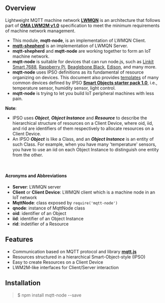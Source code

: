 <a name="Overiew"></a>
## Overview

Lightweight MQTT machine network [**LWMQN**](http://lwmqn.github.io) is an architecture that follows part of [**OMA LWM2M v1.0**](http://technical.openmobilealliance.org/Technical/technical-information/release-program/current-releases/oma-lightweightm2m-v1-0) specification to meet the minimum requirements of machine network management.  

* This module, **mqtt-node**, is an implementation of LWMQN Client.  
* [**mqtt-shepherd**](https://github.com/simenkid/mqtt-shepherd) is an implementation of LWMQN Server.  
* **mqtt-shepherd** and **mqtt-node** are working together to form an IoT machine network.  
* **mqtt-node** is suitable for devices that can run node.js, such as [Linkit Smart 7688](http://home.labs.mediatek.com/hello7688/), [Raspberry Pi](https://www.raspberrypi.org/), [Beaglebone Black](http://beagleboard.org/BLACK), [Edison](http://www.intel.com/content/www/us/en/do-it-yourself/edison.html), and many more.  
* **mqtt-node** uses IPSO definitions as its fundamental of resource organizing on devices. This document also provides [templates](https://github.com/lwmqn/mqtt-node/blob/master/docs/templates.md) of many common devices defined by IPSO [**Smart Objects starter pack 1.0**](http://www.ipso-alliance.org/smart-object-guidelines/), i.e., temperature sensor, humidity sensor, light control.  
* **mqtt-node** is trying to let you build IoT peripheral machines with less pain.  

**Note**:  
* IPSO uses **_Object_**, **_Object Instance_** and **_Resource_** to describe the hierarchical structure of resources on a Client Device, where oid, iid, and rid are identifiers of them respectively to allocate resources on a Client Device.  
* An IPSO **_Object_** is like a Class, and an **_Object Instance_** is an entity of such Class. For example, when you have many 'temperature' sensors, you have to use an iid on each Object Instance to distinguish one entity from the other.  

<br />

#### Acronyms and Abbreviations
* **Server**: LWMQN server
* **Client** or **Client Device**: LWMQN client which is a machine node in an IoT network
* **MqttNode**: class exposed by `require('mqtt-node')`  
* **qnode**: instance of MqttNode class  
* **oid**: identifier of an Object  
* **iid**: identifier of an Object Instance  
* **rid**: indetifier of a Resource  

<a name="Features"></a>
## Features

* Communication based on MQTT protocol and library [**mqtt.js**](https://www.npmjs.com/package/mqtt)  
* Resources structured in a hierarchical Smart-Object-style (IPSO)  
* Easy to create Resources on a Client Device  
* LWM2M-like interfaces for Client/Server interaction  
  
<a name="Installation"></a>
## Installation

> $ npm install mqtt-node --save
 